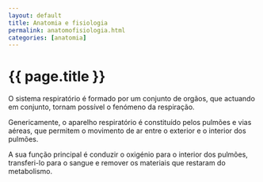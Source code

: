 ```yaml
---
layout: default
title: Anatomia e fisiologia
permalink: anatomofisiologia.html
categories: [anatomia]
---
```


# {{ page.title }}

O sistema respiratório é formado por um conjunto de orgãos, que actuando em conjunto, tornam possível o fenómeno da respiração.

Genericamente, o aparelho respiratório é constituído pelos pulmões e vias aéreas, que permitem o movimento de ar entre o exterior e o interior dos pulmões.

A sua função principal é conduzir o oxigénio para o interior dos pulmões, transferi-lo para o sangue e remover os materiais que restaram do metabolismo.
